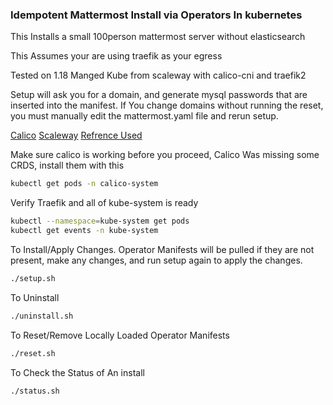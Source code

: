 ### Idempotent Mattermost Install via Operators In kubernetes

This Installs a small 100person mattermost server without elasticsearch

This Assumes your are using traefik as your egress

Tested on 1.18 Manged Kube from scaleway with calico-cni and traefik2

Setup will ask you for a domain, and generate mysql passwords that are inserted into the manifest. If You change domains without running the reset, you must manually edit the mattermost.yaml file and rerun setup. 

[Calico](https://docs.projectcalico.org/getting-started/kubernetes/quickstart)
[Scaleway](https://developers.scaleway.com/en/products/k8s/api/)
[Refrence Used](https://www.tauceti.blog/post/installing-mattermost-messaging-on-kubernetes/)

Make sure calico is working before you proceed, Calico Was missing some CRDS, install them with this
```sh
kubectl get pods -n calico-system
```
Verify Traefik and all of kube-system is ready
```sh
kubectl --namespace=kube-system get pods
kubectl get events -n kube-system
```
To Install/Apply Changes. Operator Manifests will be pulled if they are not present, make any changes, and run setup again to apply the changes.
```sh
./setup.sh
```
To Uninstall
```sh
./uninstall.sh
```
To Reset/Remove Locally Loaded Operator Manifests
```sh
./reset.sh
```
To Check the Status of An install
```sh
./status.sh
```
